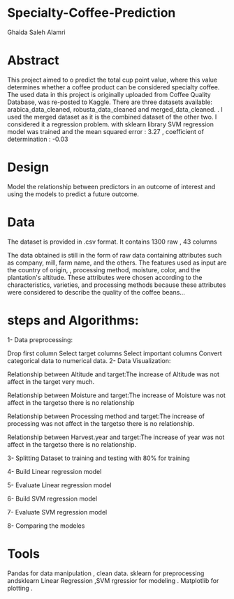 # Specialty-Coffee-Prediction

Ghaida Saleh Alamri 

# Abstract

This project aimed to o predict the total cup point value, where this value determines whether a coffee product can be considered specialty coffee. The used data in this project is originally uploaded from Coffee Quality Database, was re-posted to Kaggle. There are three datasets available: arabica_data_cleaned, robusta_data_cleaned and merged_data_cleaned. . I used the merged dataset as it is the combined dataset of the other two. I considered it a regression problem. with sklearn library SVM regression model was trained and the mean squared error : 3.27 , coefficient of determination : -0.03

# Design

Model the relationship between predictors in an outcome of interest and using the models to predict a future outcome.

# Data

The dataset is provided in .csv format. It contains 1300 raw , 43 columns

The data obtained is still in the form of raw data containing attributes such as company, mill, farm name, and the others. The features used as input are the country of origin, , processing method, moisture, color, and the plantation's altitude. These attributes were chosen according to the characteristics, varieties, and processing methods because these attributes were considered to describe the quality of the coffee beans...

# steps and Algorithms:

1- Data preprocessing:

Drop first column
Select target columns
Select important columns
Convert categorical data to numerical data.
2- Data Visualization:

Relationship between Altitude and target:The increase of Altitude was not affect in the target very much.

Relationship between Moisture and target:The increase of Moisture was not affect in the targetso there is no relationship

Relationship between Processing method and target:The increase of processing was not affect in the targetso there is no relationship.

Relationship between Harvest.year and target:The increase of year was not affect in the targetso there is no relationship.

3- Splitting Dataset to training and testing with 80% for training

4- Build Linear regression model

5- Evaluate Linear regression model

6- Build SVM regression model

7- Evaluate SVM regression model

8- Comparing the modeles

# Tools

Pandas for data manipulation , clean data. sklearn for preprocessing andsklearn Linear Regression ,SVM rgressior for modeling . Matplotlib for plotting .
